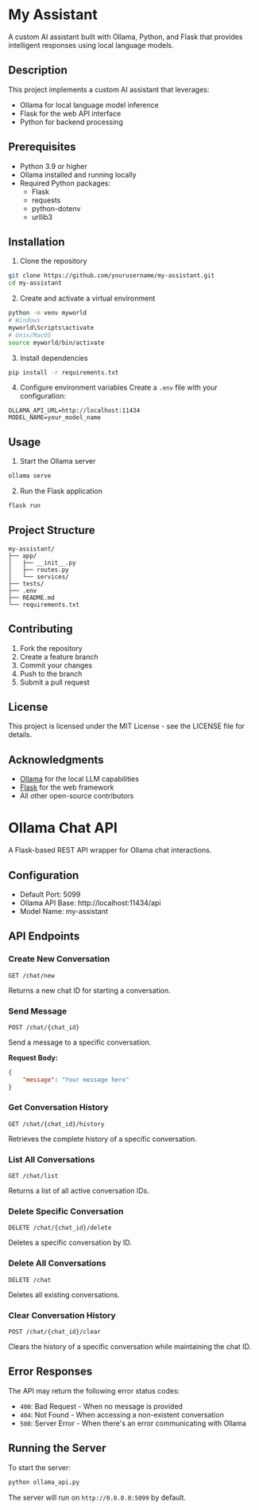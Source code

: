# My Assistant

A custom AI assistant built with Ollama, Python, and Flask that provides intelligent responses using local language models.

## Description

This project implements a custom AI assistant that leverages:
- Ollama for local language model inference
- Flask for the web API interface
- Python for backend processing

## Prerequisites

- Python 3.9 or higher
- Ollama installed and running locally
- Required Python packages:
  - Flask
  - requests
  - python-dotenv
  - urllib3

## Installation

1. Clone the repository
```bash
git clone https://github.com/yourusername/my-assistant.git
cd my-assistant
```

2. Create and activate a virtual environment
```bash
python -m venv myworld
# Windows
myworld\Scripts\activate
# Unix/MacOS
source myworld/bin/activate
```

3. Install dependencies
```bash
pip install -r requirements.txt
```

4. Configure environment variables
Create a `.env` file with your configuration:
```env
OLLAMA_API_URL=http://localhost:11434
MODEL_NAME=your_model_name
```

## Usage

1. Start the Ollama server
```bash
ollama serve
```

2. Run the Flask application
```bash
flask run
```

## Project Structure

```
my-assistant/
├── app/
│   ├── __init__.py
│   ├── routes.py
│   └── services/
├── tests/
├── .env
├── README.md
└── requirements.txt
```

## Contributing

1. Fork the repository
2. Create a feature branch
3. Commit your changes
4. Push to the branch
5. Submit a pull request

## License

This project is licensed under the MIT License - see the LICENSE file for details.

## Acknowledgments

- [Ollama](https://ollama.ai/) for the local LLM capabilities
- [Flask](https://flask.palletsprojects.com/) for the web framework
- All other open-source contributors

# Ollama Chat API

A Flask-based REST API wrapper for Ollama chat interactions.

## Configuration

- Default Port: 5099
- Ollama API Base: http://localhost:11434/api
- Model Name: my-assistant

## API Endpoints

### Create New Conversation
```http
GET /chat/new
```
Returns a new chat ID for starting a conversation.

### Send Message
```http
POST /chat/{chat_id}
```
Send a message to a specific conversation.

**Request Body:**
```json
{
    "message": "Your message here"
}
```

### Get Conversation History
```http
GET /chat/{chat_id}/history
```
Retrieves the complete history of a specific conversation.

### List All Conversations
```http
GET /chat/list
```
Returns a list of all active conversation IDs.

### Delete Specific Conversation
```http
DELETE /chat/{chat_id}/delete
```
Deletes a specific conversation by ID.

### Delete All Conversations
```http
DELETE /chat
```
Deletes all existing conversations.

### Clear Conversation History
```http
POST /chat/{chat_id}/clear
```
Clears the history of a specific conversation while maintaining the chat ID.

## Error Responses

The API may return the following error status codes:

- `400`: Bad Request - When no message is provided
- `404`: Not Found - When accessing a non-existent conversation
- `500`: Server Error - When there's an error communicating with Ollama

## Running the Server

To start the server:

```bash
python ollama_api.py
```

The server will run on `http://0.0.0.0:5099` by default.